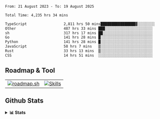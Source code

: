 <!--START_SECTION:waka-->

```txt
From: 21 August 2023 - To: 19 August 2025

Total Time: 4,235 hrs 34 mins

TypeScript                 2,811 hrs 50 mins████████████████▓░░░░░░░░   66.39 %
Other                      487 hrs 33 mins ███░░░░░░░░░░░░░░░░░░░░░░   11.51 %
sh                         317 hrs 17 mins ██░░░░░░░░░░░░░░░░░░░░░░░   07.49 %
Go                         141 hrs 28 mins █░░░░░░░░░░░░░░░░░░░░░░░░   03.34 %
Python                     141 hrs 28 mins █░░░░░░░░░░░░░░░░░░░░░░░░   03.34 %
JavaScript                 58 hrs 7 mins   ▒░░░░░░░░░░░░░░░░░░░░░░░░   01.37 %
Rust                       33 hrs 13 mins  ▒░░░░░░░░░░░░░░░░░░░░░░░░   00.78 %
CSS                        14 hrs 51 mins  ░░░░░░░░░░░░░░░░░░░░░░░░░   00.35 %
```

<!--END_SECTION:waka-->

## Roadmap & Tool
<table align="center">
  <tr>
    <td>
      <a href="https://roadmap.sh">
        <img src="https://roadmap.sh/card/tall/6505f3e78dfc79db2fff8e3e?variant=dark" alt="roadmap.sh" />
      </a>
    </td>
    <td>
      <a href="https://github.com/chaninlaw">
        <img src="https://skillicons.dev/icons?i=js,typescript,nodejs,nestjs,react,next,astro,html,css,tailwind,postgres,prisma,docker,git,rust,go&perline=7&theme=dark" alt="Skills" />
      </a>
    </td>
  </tr>
</table>

## Github Stats
<details close>
  <summary><b>📊 Stats</b></summary>
  <div align="center">
    
<picture>
  <source
    srcset="https://github-readme-stats.vercel.app/api?username=chaninlaw&show_icons=true&theme=dark"
    media="(prefers-color-scheme: dark)"
  />
  <source
    srcset="https://github-readme-stats.vercel.app/api?username=chaninlaw&show_icons=true"
    media="(prefers-color-scheme: light), (prefers-color-scheme: no-preference)"
  />
  <img src="https://github-readme-stats.vercel.app/api?username=chaninlaw&show_icons=true" />
</picture>
    
<picture>
  <source
    srcset="https://github-readme-stats.vercel.app/api/top-langs/?username=chaninlaw&layout=donut&theme=dark"
    media="(prefers-color-scheme: dark)"
  />
  <source
    srcset="https://github-readme-stats.vercel.app/api/top-langs/?username=chaninlaw&layout=donut"
    media="(prefers-color-scheme: light), (prefers-color-scheme: no-preference)"
  />
  <img src="https://github-readme-stats.vercel.app/api/top-langs/?username=chaninlaw&layout=donut" />
</picture>
    
  </div>
  
</details>

